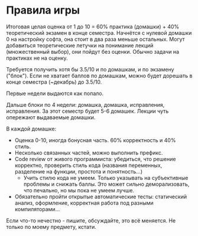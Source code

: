 # Правила игры
Итоговая целая оценка от 1 до 10 = 60% практика (домашки) + 40% теоретический экзамен в конце семестра.
Начнётся с нулевой домашки 0 на настройку софта, она стоит в два раза меньше остальных.
Могут добавиться теоретические летучки на понимание лекций (множественный выбор), они пойдут без оценки.
Обычно задачи на практиках не на оценку.

Требуется получить хотя бы 3.5/10 и по домашкам, и по экзамену ("блок").
Если не хватает баллов по домашкам, можно будет дорешать в конце семестра (~декабрь) до 3.5/10.

Первые недели выдаются как попало.

Дальше блоки по 4 недели: домашка, домашка, исправления, исправления.
За этот семестр будет 5-6 домашек.
Лекции чуть опережают выдаваемые домашки.

В каждой домашке:

* Оценка 0-10, иногда бонусная часть. 60% корректность и 40% стиль.
* Несколько связанных частей, можно выполнить префикс.
* Code review от живого программиста: убедиться, что решение корректно, проверить стиль кода
  (названия переменных, разделение на функции, простота и понятность...)
    * Учить стилю кода не умеем. Только указывать на субъективные проблемы и снижать баллы.
      Это может сильно деморализовать, что печально, но мы пока не умеем лучше.
* Обязательно пройти открытые автоматические тесты: статический анализ, оформление,
  корректная работа под разными компиляторами...

Если что-то нечестно - пишите, обсуждайте, это всё меняется.
Не только по моему предмету, кстати.
